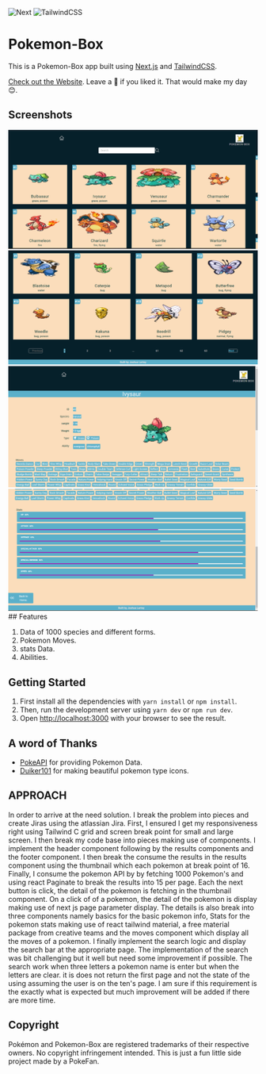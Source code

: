 
![Next](https://img.shields.io/badge/NextJS-12.3.0-blue)
![TailwindCSS](https://img.shields.io/badge/TailwindCSS-3.1.8-blueviolet)



# Pokemon-Box

This is a Pokemon-Box app built using [Next.js](https://nextjs.org/) and [TailwindCSS](http://tailwindcss.com).

[Check out the Website](https://pokemon-app-inky-ten.vercel.app/).
Leave a 🌟 if you liked it. That would make my day 😊.

## Screenshots
<img src="https://github.com/larteyjoshua/PokeMon-UI-Challenge/blob/main/screenshots/main-page1.png" width='600'  />
<img src="https://github.com/larteyjoshua/PokeMon-UI-Challenge/blob/main/screenshots/main-page2.png" width='600' />
<img src="https://github.com/larteyjoshua/PokeMon-UI-Challenge/blob/main/screenshots/detail-page1.png" width='600' />
<img src="https://github.com/larteyjoshua/PokeMon-UI-Challenge/blob/main/screenshots/detail-page2.png" width='600'  />
## Features

1. Data of 1000 species and different forms.
2. Pokemon Moves.
3. stats Data.
4. Abilities.


## Getting Started

1. First install all the dependencies with `yarn install` or `npm install`.
2. Then, run the development server using `yarn dev` or `npm run dev`.
3. Open [http://localhost:3000](http://localhost:3000) with your browser to see the result.


## A word of Thanks

- [PokeAPI](https://github.com/PokeAPI/pokeapi) for providing Pokemon Data.
- [Duiker101](https://github.com/duiker101/pokemon-type-svg-icons) for making beautiful pokemon type icons.

## APPROACH 
In order to arrive at the need solution. I break the problem into pieces and create Jiras using the atlassian Jira. 
First, I ensured I get my responsiveness right using Tailwind C grid and screen break point for small and large screen. 
I then break my code base into pieces making use of components. I implement the header component following by the results components and the footer component. I then break the consume the results in the results component using the thumbnail which each pokemon at break point of 16. 
Finally, I consume the pokemon API by by fetching 1000 Pokemon's and using react Paginate to break the results into 15 per page. Each the next button is click, the detail of the pokemon is fetching in the thumbnail component. On a click of of a pokemon, the detail of the pokemon is display making use of next js page parameter display. The details is also break into three components namely basics for the basic pokemon info, Stats for the pokemon stats making use of react tailwind material, a free material package from creative teams and the moves component which display all the moves of a pokemon. I finally implement the search logic and display the search bar at the appropriate page. The implementation of the search was bit challenging but it well but need some improvement if possible. The search work when three letters a pokemon name is enter but when the letters are clear. it is does not return the first page and not the state of the using assuming the user is on the ten's page. I am sure if this requirement is the exactly what is expected but much improvement will be added if there are more time. 


## Copyright

Pokémon and Pokemon-Box are registered trademarks of their respective owners. No copyright infringement intended. This is just a fun little side project made by a PokeFan.
